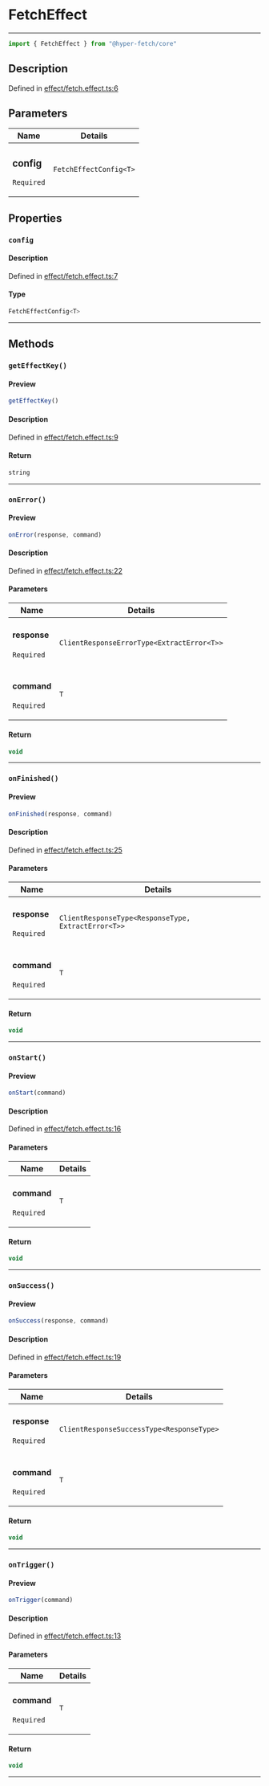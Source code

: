 

# FetchEffect

<div class="api-docs__separator">

---

</div><div class="api-docs__import">

```ts
import { FetchEffect } from "@hyper-fetch/core"
```

</div><div class="api-docs__section">

## Description

</div><div class="api-docs__description"><span class="api-docs__do-not-parse">



</span></div><p class="api-docs__definition">

Defined in [effect/fetch.effect.ts:6](https://github.com/BetterTyped/hyper-fetch/blob/3fe127e9/packages/core/src/effect/fetch.effect.ts#L6)

</p><div class="api-docs__section">

## Parameters

</div><div class="api-docs__parameters"><table><thead><tr><th>Name</th><th>Details</th></tr></thead><tbody><tr param-data="config"><td class="api-docs__param-name required">

### config 

`Required`

</td><td class="api-docs__param-type">

`FetchEffectConfig<T>`

</td></tr></tbody></table></div><div class="api-docs__section">

## Properties

</div><div class="api-docs__properties"><div class="api-docs__property" property-data="config"><h3 class="api-docs__name">

### `config`

</h3><div class="api-docs__section">

#### Description

</div><div class="api-docs__description"><span class="api-docs__do-not-parse">



</span></div><p class="api-docs__definition">

Defined in [effect/fetch.effect.ts:7](https://github.com/BetterTyped/hyper-fetch/blob/3fe127e9/packages/core/src/effect/fetch.effect.ts#L7)

</p><div class="api-docs__section">

#### Type

</div><div class="api-docs__property-type">

```ts
FetchEffectConfig<T>
```

</div><hr/></div></div><div class="api-docs__section">

## Methods

</div><div class="api-docs__methods"><div class="api-docs__method" method-data="getEffectKey"><h3 class="api-docs__name">

### `getEffectKey()`

</h3><div class="api-docs__section">

#### Preview

</div><div class="api-docs__preview fn">

```ts
getEffectKey()
```

</div><div class="api-docs__section">

#### Description

</div><div class="api-docs__description"><span class="api-docs__do-not-parse">



</span></div><p class="api-docs__definition">

Defined in [effect/fetch.effect.ts:9](https://github.com/BetterTyped/hyper-fetch/blob/3fe127e9/packages/core/src/effect/fetch.effect.ts#L9)

</p><div class="api-docs__section">

#### Return

</div><div class="api-docs__returns">

```ts
string
```

</div><hr/></div><div class="api-docs__method" method-data="onError"><h3 class="api-docs__name">

### `onError()`

</h3><div class="api-docs__section">

#### Preview

</div><div class="api-docs__preview fn">

```ts
onError(response, command)
```

</div><div class="api-docs__section">

#### Description

</div><div class="api-docs__description"><span class="api-docs__do-not-parse">



</span></div><p class="api-docs__definition">

Defined in [effect/fetch.effect.ts:22](https://github.com/BetterTyped/hyper-fetch/blob/3fe127e9/packages/core/src/effect/fetch.effect.ts#L22)

</p><div class="api-docs__section">

#### Parameters

</div><div class="api-docs__parameters"><table><thead><tr><th>Name</th><th>Details</th></tr></thead><tbody><tr param-data="response"><td class="api-docs__param-name required">

#### response 

`Required`

</td><td class="api-docs__param-type">

`ClientResponseErrorType<ExtractError<T>>`

</td></tr><tr param-data="command"><td class="api-docs__param-name required">

#### command 

`Required`

</td><td class="api-docs__param-type">

`T`

</td></tr></tbody></table></div><div class="api-docs__section">

#### Return

</div><div class="api-docs__returns">

```ts
void
```

</div><hr/></div><div class="api-docs__method" method-data="onFinished"><h3 class="api-docs__name">

### `onFinished()`

</h3><div class="api-docs__section">

#### Preview

</div><div class="api-docs__preview fn">

```ts
onFinished(response, command)
```

</div><div class="api-docs__section">

#### Description

</div><div class="api-docs__description"><span class="api-docs__do-not-parse">



</span></div><p class="api-docs__definition">

Defined in [effect/fetch.effect.ts:25](https://github.com/BetterTyped/hyper-fetch/blob/3fe127e9/packages/core/src/effect/fetch.effect.ts#L25)

</p><div class="api-docs__section">

#### Parameters

</div><div class="api-docs__parameters"><table><thead><tr><th>Name</th><th>Details</th></tr></thead><tbody><tr param-data="response"><td class="api-docs__param-name required">

#### response 

`Required`

</td><td class="api-docs__param-type">

`ClientResponseType<ResponseType, ExtractError<T>>`

</td></tr><tr param-data="command"><td class="api-docs__param-name required">

#### command 

`Required`

</td><td class="api-docs__param-type">

`T`

</td></tr></tbody></table></div><div class="api-docs__section">

#### Return

</div><div class="api-docs__returns">

```ts
void
```

</div><hr/></div><div class="api-docs__method" method-data="onStart"><h3 class="api-docs__name">

### `onStart()`

</h3><div class="api-docs__section">

#### Preview

</div><div class="api-docs__preview fn">

```ts
onStart(command)
```

</div><div class="api-docs__section">

#### Description

</div><div class="api-docs__description"><span class="api-docs__do-not-parse">



</span></div><p class="api-docs__definition">

Defined in [effect/fetch.effect.ts:16](https://github.com/BetterTyped/hyper-fetch/blob/3fe127e9/packages/core/src/effect/fetch.effect.ts#L16)

</p><div class="api-docs__section">

#### Parameters

</div><div class="api-docs__parameters"><table><thead><tr><th>Name</th><th>Details</th></tr></thead><tbody><tr param-data="command"><td class="api-docs__param-name required">

#### command 

`Required`

</td><td class="api-docs__param-type">

`T`

</td></tr></tbody></table></div><div class="api-docs__section">

#### Return

</div><div class="api-docs__returns">

```ts
void
```

</div><hr/></div><div class="api-docs__method" method-data="onSuccess"><h3 class="api-docs__name">

### `onSuccess()`

</h3><div class="api-docs__section">

#### Preview

</div><div class="api-docs__preview fn">

```ts
onSuccess(response, command)
```

</div><div class="api-docs__section">

#### Description

</div><div class="api-docs__description"><span class="api-docs__do-not-parse">



</span></div><p class="api-docs__definition">

Defined in [effect/fetch.effect.ts:19](https://github.com/BetterTyped/hyper-fetch/blob/3fe127e9/packages/core/src/effect/fetch.effect.ts#L19)

</p><div class="api-docs__section">

#### Parameters

</div><div class="api-docs__parameters"><table><thead><tr><th>Name</th><th>Details</th></tr></thead><tbody><tr param-data="response"><td class="api-docs__param-name required">

#### response 

`Required`

</td><td class="api-docs__param-type">

`ClientResponseSuccessType<ResponseType>`

</td></tr><tr param-data="command"><td class="api-docs__param-name required">

#### command 

`Required`

</td><td class="api-docs__param-type">

`T`

</td></tr></tbody></table></div><div class="api-docs__section">

#### Return

</div><div class="api-docs__returns">

```ts
void
```

</div><hr/></div><div class="api-docs__method" method-data="onTrigger"><h3 class="api-docs__name">

### `onTrigger()`

</h3><div class="api-docs__section">

#### Preview

</div><div class="api-docs__preview fn">

```ts
onTrigger(command)
```

</div><div class="api-docs__section">

#### Description

</div><div class="api-docs__description"><span class="api-docs__do-not-parse">



</span></div><p class="api-docs__definition">

Defined in [effect/fetch.effect.ts:13](https://github.com/BetterTyped/hyper-fetch/blob/3fe127e9/packages/core/src/effect/fetch.effect.ts#L13)

</p><div class="api-docs__section">

#### Parameters

</div><div class="api-docs__parameters"><table><thead><tr><th>Name</th><th>Details</th></tr></thead><tbody><tr param-data="command"><td class="api-docs__param-name required">

#### command 

`Required`

</td><td class="api-docs__param-type">

`T`

</td></tr></tbody></table></div><div class="api-docs__section">

#### Return

</div><div class="api-docs__returns">

```ts
void
```

</div><hr/></div></div>